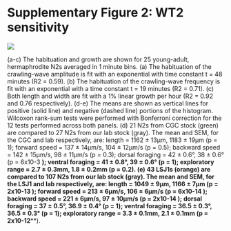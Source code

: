 Supplementary Figure 2: WT2 sensitivity
=======================================

![](Supplementary%20Figure%202.gif)

(a-c) The habituation and growth are shown for 25 young-adult,
hermaphrodite N2s averaged in 1 minute bins. (a) The habituation of the
crawling-wave amplitude is fit with an exponential with time constant t
= 48 minutes (R2 = 0.59). (b) The habituation of the crawling-wave
frequency is fit with an exponential with a time constant t = 19 minutes
(R2 = 0.71). (c) Both length and width are fit with a 1% linear growth
per hour (R2 = 0.92 and 0.76 respectively). (d-e) The means are shown as
vertical lines for positive (solid line) and negative (dashed line)
portions of the histogram. Wilcoxon rank-sum tests were performed with
Bonferroni correction for the 12 tests performed across both panels. (d)
21 N2s from CGC stock (green) are compared to 27 N2s from our lab stock
(gray). The mean and SEM, for the CGC and lab respectively, are: length
= 1162 ± 13µm, 1183 ± 19µm (p = 1); forward speed = 137 ± 14µm/s, 104 ±
12µm/s (p = 0.5); backward speed = 142 ± 15µm/s, 98 ± 11µm/s (p = 0.3);
dorsal foraging = 42 ± 0.6°, 38 ± 0.6° (p = 6x10-3 **); ventral foraging
= 41 ± 0.8°, 39 ± 0.6° (p = 1); exploratory range = 2.7 ± 0.3mm, 1.8 ±
0.2mm (p = 0.2). (e) 43 LSJ1s (orange) are compared to 107 N2s from our
lab stock (gray). The mean and SEM, for the LSJ1 and lab respectively,
are: length = 1049 ± 9µm, 1166 ± 7µm (p = 2x10-13 ); forward speed = 213
± 6µm/s, 106 ± 6µm/s (p = 6x10-14 ); backward speed = 221 ± 6µm/s, 97 ±
10µm/s (p = 2x10-14 ); dorsal foraging = 37 ± 0.5°, 36.9 ± 0.4° (p = 1);
ventral foraging = 36.5 ± 0.3°, 36.5 ± 0.3° (p = 1); exploratory range =
3.3 ± 0.1mm, 2.1 ± 0.1mm (p = 2x10-12**\*\*).
